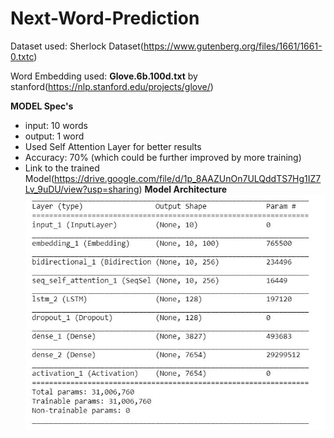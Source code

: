 # Next-Word-Prediction

Dataset used: Sherlock Dataset(https://www.gutenberg.org/files/1661/1661-0.txtc)

Word Embedding used: **Glove.6b.100d.txt** by stanford(https://nlp.stanford.edu/projects/glove/)

**MODEL Spec's**
* input: 10 words
* output: 1 word
* Used Self Attention Layer for better results
* Accuracy: 70% (which could be further improved by more training)
* Link to the trained Model(https://drive.google.com/file/d/1p_8AAZUnOn7ULQddTS7Hg1IZ7Lv_9uDU/view?usp=sharing)
**Model Architecture**
![**Architecture**](https://github.com/yash88600/Next-Word-Prediction/blob/master/Model%20Summary.JPG)

